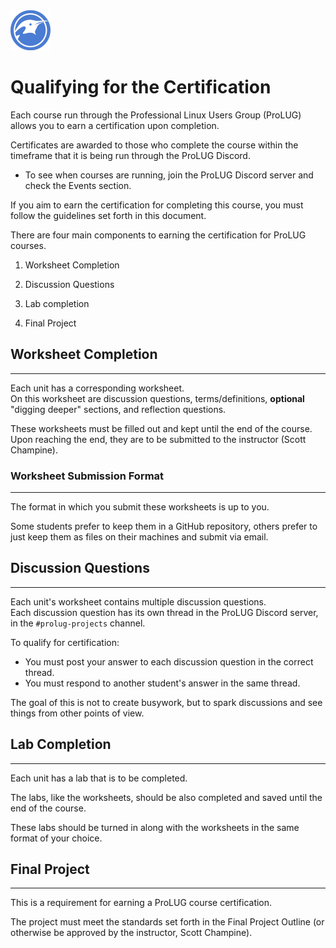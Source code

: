 <div class="flex-container">
        <img src="https://github.com/ProfessionalLinuxUsersGroup/img/blob/main/Assets/Logos/ProLUG_Round_Transparent_LOGO.png?raw=true" width="64" height="64"></img>
    <p>
        <h1>Qualifying for the Certification</h1>
    </p>
</div>

Each course run through the Professional Linux Users Group (ProLUG) allows you to earn
a certification upon completion.

Certificates are awarded to those who complete the course within the timeframe that
it is being run through the ProLUG Discord.

- To see when courses are running, join the ProLUG Discord server and check the
  Events section.

If you aim to earn the certification for completing this course, you must follow the
guidelines set forth in this document.

There are four main components to earning the certification for ProLUG courses.

1. Worksheet Completion

2. Discussion Questions

3. Lab completion

4. Final Project

## Worksheet Completion

---

Each unit has a corresponding worksheet.  
On this worksheet are discussion questions, terms/definitions, **optional** "digging
deeper" sections, and reflection questions.

These worksheets must be filled out and kept until the end of the course.  
Upon reaching the end, they are to be submitted to the instructor (Scott Champine).

### Worksheet Submission Format

---

The format in which you submit these worksheets is up to you.

Some students prefer to keep them in a GitHub repository, others prefer to just keep
them as files on their machines and submit via email.

## Discussion Questions

---

Each unit's worksheet contains multiple discussion questions.  
Each discussion question has its own thread in the ProLUG Discord server, in the
`#prolug-projects` channel.

To qualify for certification:

- You must post your answer to each discussion question in the correct thread.
- You must respond to another student's answer in the same thread.

The goal of this is not to create busywork, but to spark discussions and see things
from other points of view.

## Lab Completion

---

Each unit has a lab that is to be completed.

The labs, like the worksheets, should be also completed and saved until the end of
the course.

These labs should be turned in along with the worksheets in the same format of your choice.

## Final Project

---

This is a requirement for earning a ProLUG course certification.

The project must meet the standards set forth in the Final Project Outline (or
otherwise be approved by the instructor, Scott Champine).
